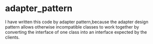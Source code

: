# adapter_pattern

I have written this code by adapter pattern,because the adapter design pattern allows otherwise incompatible classes to work together by converting the interface of one class into an interface expected by the clients.

